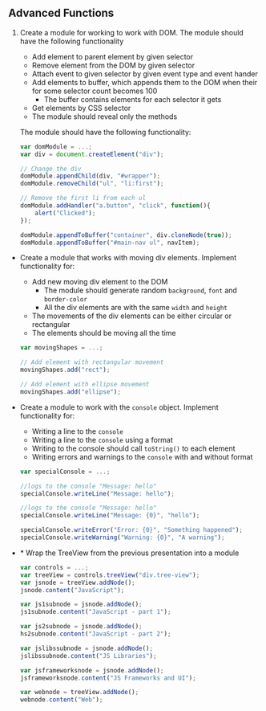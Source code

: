 ## Advanced Functions

1. Create a module for working to work with DOM. The module should have the following functionality
    * Add element to parent element by given selector
    * Remove element from the DOM  by given selector
    * Attach event to given selector by given event type and event hander
    * Add elements to buffer, which appends them to the DOM when their for some selector count becomes 100
        * The buffer contains elements for each selector it gets
    * Get elements by CSS selector
    * The module should reveal only the methods
    
    The module should have the following functionality:

    ```js
    var domModule = ...;
    var div = document.createElement("div");
    
    // Change the div
    domModule.appendChild(div, "#wrapper");
    domModule.removeChild("ul", "li:first"); 
    
    // Remove the first li from each ul
    domModule.addHandler("a.button", "click", function(){
        alert("Clicked");
    });
    
    domModule.appendToBuffer("container", div.cloneNode(true));
    domModule.appendToBuffer("#main-nav ul", navItem);
    ```
* Create a module that works with moving div elements. Implement functionality for:
    * Add new moving div element to the DOM
        * The module should generate random `background`, `font` and `border-color`
        * All the div elements are with the same `width` and `height`
    * The movements of the div elements can be either circular or rectangular
    * The elements should be moving all the time

    ```js
    var movingShapes = ...;
    
    // Add element with rectangular movement
    movingShapes.add("rect"); 
    
    // Add element with ellipse movement
    movingShapes.add("ellipse");
    ```
* Create a module to work with the `console` object. Implement functionality for:
    * Writing a line to the `console`
    * Writing a line to the `console` using a format
    * Writing to the console should call `toString()` to each element
    * Writing errors and warnings to the `console` with and without format
    
    ```js
    var specialConsole = ...;
    
    //logs to the console "Message: hello"
    specialConsole.writeLine("Message: hello");
    
    //logs to the console "Message: hello"
    specialConsole.writeLine("Message: {0}", "hello");
    
    specialConsole.writeError("Error: {0}", "Something happened");
    specialConsole.writeWarning("Warning: {0}", "A warning");
    ```
* \* Wrap the TreeView from the previous presentation into a module

    ```js
    var controls = ...;
    var treeView = controls.treeView("div.tree-view");
    var jsnode = treeView.addNode();
    jsnode.content("JavaScript");
    
    var js1subnode = jsnode.addNode();
    js1subnode.content("JavaScript - part 1");
    
    var js2subnode = jsnode.addNode();
    hs2subnode.content("JavaScript - part 2");
    
    var jslibssubnode = jsnode.addNode();
    jslibssubnode.content("JS Libraries");
    
    var jsframeworksnode = jsnode.addNode();
    jsframeworksnode.content("JS Frameworks and UI");

    var webnode = treeView.addNode();
    webnode.content("Web");
    ```
